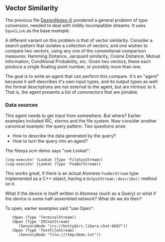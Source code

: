 Vector Similarity
-----------------
The previous file [DesignNotes-G](DesignNotes-G.md) pondered a general
problem of type conversion, needed to deal with mildly incompatible
streams. It uses `EqualLink` as the base example.

A different variant on this problem is that of vector similarity.
Consider a search pattern that isolates a collection of vectors,
and one wishes to compare two vectors, using any one of the conventional
comparison measures: Hamming Distance, Jacquard similarity, Cosine
Distance, Mutual Information, Conditional Probability, etc. Given
two vectors, these each produce a single floating point number, or
possibly more than one.

The goal is to write an agent that can perform this compare. It's an
"agent" because it self-describes it's own input types, and its output
types as well: the format descriptions are not external to the agent,
but are intrinsic to it. That is, the agent presents a list of
connnectors that are joinable.

### Data sources
This agent needs to get input from somewhere. But where?  Earlier
examples included IRC, xterms and the file system. Now consider another
canonical example: the query pattern. Two questions arise:
 * How to describe the data generated by the query?
 * How to turn the query into an agent?

The filesys.scm demo says "use Lookat":
```
(cog-execute! (Lookat (Type 'FileSysStream))
(cog-execute! (Lookat (Type 'FooBarStream))
```
This works great, if there is an actual Atomese `FooBarStream` type
implemented as a C++ object, having a `OutputStream::describe()` method
on it.

What if the device is itself written in Atomese (such as a Query) or
what if the device is some half-assembled network? What do we do then?






To open, earlier examples said "use Open":
```
   (Open (Type 'TerminalStream))
   (Open (Type 'IRChatStream)
      (SensoryNode "irc://botty@irc.libera.chat:6667"))
   (Open (Type 'TextFileStream)
      (SensoryNode "file:///tmp/demo.txt"))

```
